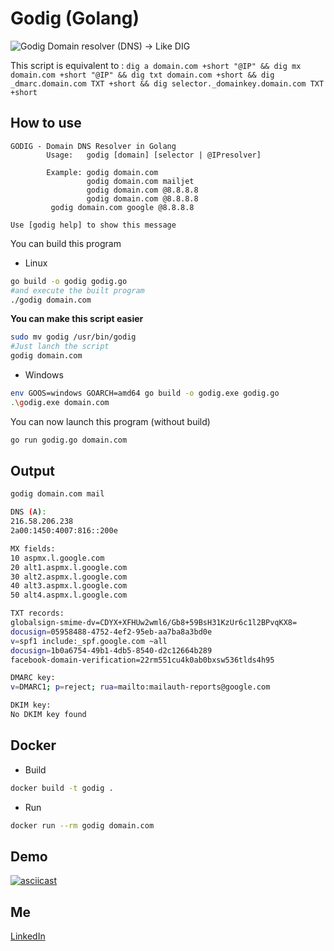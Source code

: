 # Godig (Golang)

![Godig](https://siasky.net/IAAJhHVXd-SkfrdvpshHWJCOSPiNAuTgtpynfdQpgrEEFA)
Domain resolver (DNS) -> Like DIG

This script is equivalent to :
`dig a domain.com +short "@IP" && dig mx domain.com +short "@IP" && dig txt domain.com +short && dig _dmarc.domain.com TXT +short && dig selector._domainkey.domain.com TXT +short`

## How to use
```
GODIG - Domain DNS Resolver in Golang
        Usage:   godig [domain] [selector | @IPresolver]

        Example: godig domain.com
                 godig domain.com mailjet
                 godig domain.com @8.8.8.8
                 godig domain.com @8.8.8.8
		 godig domain.com google @8.8.8.8
                 
Use [godig help] to show this message
```

You can build this program
- Linux
```bash
go build -o godig godig.go
#and execute the built program
./godig domain.com
```

**You can make this script easier**
```bash
sudo mv godig /usr/bin/godig
#Just lanch the script
godig domain.com
```

- Windows
```bash
env GOOS=windows GOARCH=amd64 go build -o godig.exe godig.go
.\godig.exe domain.com
```


You can now launch this program (without build)
```bash
go run godig.go domain.com
```

## Output

```bash
godig domain.com mail

DNS (A):
216.58.206.238
2a00:1450:4007:816::200e

MX fields:
10 aspmx.l.google.com
20 alt1.aspmx.l.google.com
30 alt2.aspmx.l.google.com
40 alt3.aspmx.l.google.com
50 alt4.aspmx.l.google.com

TXT records:
globalsign-smime-dv=CDYX+XFHUw2wml6/Gb8+59BsH31KzUr6c1l2BPvqKX8=
docusign=05958488-4752-4ef2-95eb-aa7ba8a3bd0e
v=spf1 include:_spf.google.com ~all
docusign=1b0a6754-49b1-4db5-8540-d2c12664b289
facebook-domain-verification=22rm551cu4k0ab0bxsw536tlds4h95

DMARC key:
v=DMARC1; p=reject; rua=mailto:mailauth-reports@google.com

DKIM key:
No DKIM key found
```

## Docker
- Build
```bash
docker build -t godig .
```
- Run
```bash
docker run --rm godig domain.com
```

## Demo
[![asciicast](https://asciinema.org/a/2Sc2uQqRosGsC97IbrjbFqsvE.svg)](https://asciinema.org/a/2Sc2uQqRosGsC97IbrjbFqsvE)

## Me
[LinkedIn](https://fr.linkedin.com/in/kenji-duriez-9b93bb141)
